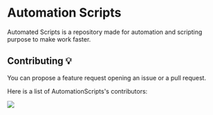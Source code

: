 # Automation Scripts

Automated Scripts is a repository made for automation and scripting purpose to make work faster.

## Contributing 💡

You can propose a feature request opening an issue or a pull request.

Here is a list of AutomationScripts's contributors:

<a href="https://github.com/Datalux/Osintgram/graphs/contributors">
  <img src="https://contributors-img.web.app/image?repo=sudo0x18/AutomationScripts" />
</a>